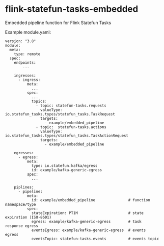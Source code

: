 # flink-statefun-tasks-embedded
Embedded pipeline function for Flink Statefun Tasks

Example module.yaml:


    version: "3.0"
    module:
      meta:
        type: remote
      spec:
        endpoints:
            ...

        ingresses:
          - ingress:
              meta:
                ...
              spec:
                ...
                topics:
                  - topic: statefun-tasks.requests
                    valueType: io.statefun_tasks.types/statefun_tasks.TaskRequest
                    targets:
                      - example/embedded_pipeline
                  - topic:  statefun-tasks.actions
                    valueType: io.statefun_tasks.types/statefun_tasks.TaskActionRequest
                    targets:
                      - example/embedded_pipeline

        egresses:
          - egress:
              meta:
                type: io.statefun.kafka/egress
                id: example/kafka-generic-egress
              spec: 
                ...

        piplines:
          - pipeline:
              meta:
                id: example/embedded_pipeline               # function namespace/type
              spec:
                stateExpiration: PT1M                       # state expiration (ISO-8601)
                egress: example/kafka-generic-egress        # task response egress
                eventsEgress: example/kafka-generic-egress  # events egress
                eventsTopic: statefun-tasks.events          # events topic
